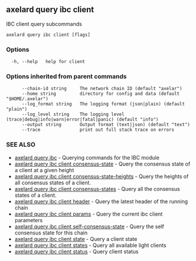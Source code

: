 ## axelard query ibc client

IBC client query subcommands

```
axelard query ibc client [flags]
```

### Options

```
  -h, --help   help for client
```

### Options inherited from parent commands

```
      --chain-id string     The network chain ID (default "axelar")
      --home string         directory for config and data (default "$HOME/.axelar")
      --log_format string   The logging format (json|plain) (default "plain")
      --log_level string    The logging level (trace|debug|info|warn|error|fatal|panic) (default "info")
      --output string       Output format (text|json) (default "text")
      --trace               print out full stack trace on errors
```

### SEE ALSO

- [axelard query ibc](/cli-docs/v0_31_1/axelard_query_ibc) - Querying commands for the IBC module
- [axelard query ibc client consensus-state](/cli-docs/v0_31_1/axelard_query_ibc_client_consensus-state) - Query the consensus state of a client at a given height
- [axelard query ibc client consensus-state-heights](/cli-docs/v0_31_1/axelard_query_ibc_client_consensus-state-heights) - Query the heights of all consensus states of a client.
- [axelard query ibc client consensus-states](/cli-docs/v0_31_1/axelard_query_ibc_client_consensus-states) - Query all the consensus states of a client.
- [axelard query ibc client header](/cli-docs/v0_31_1/axelard_query_ibc_client_header) - Query the latest header of the running chain
- [axelard query ibc client params](/cli-docs/v0_31_1/axelard_query_ibc_client_params) - Query the current ibc client parameters
- [axelard query ibc client self-consensus-state](/cli-docs/v0_31_1/axelard_query_ibc_client_self-consensus-state) - Query the self consensus state for this chain
- [axelard query ibc client state](/cli-docs/v0_31_1/axelard_query_ibc_client_state) - Query a client state
- [axelard query ibc client states](/cli-docs/v0_31_1/axelard_query_ibc_client_states) - Query all available light clients
- [axelard query ibc client status](/cli-docs/v0_31_1/axelard_query_ibc_client_status) - Query client status
